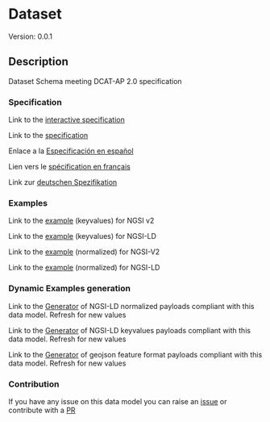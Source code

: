 # Dataset
Version: 0.0.1

## Description 

Dataset Schema meeting DCAT-AP 2.0 specification
### Specification

Link to the [interactive specification](https://swagger.lab.fiware.org/?url=https://github.com/smart-data-models/dataModel.DCAT-AP/blob/master/Dataset/swagger.yaml)

Link to the [specification](https://github.com/smart-data-models/dataModel.DCAT-AP/blob/master/Dataset/doc/spec.md)

Enlace a la [Especificación en español](https://github.com/smart-data-models/dataModel.DCAT-AP/blob/master/Dataset/doc/spec_ES.md)

Lien vers le [spécification en français](https://github.com/smart-data-models/dataModel.DCAT-AP/blob/master/Dataset/doc/spec_FR.md)

Link zur [deutschen Spezifikation](https://github.com/smart-data-models/dataModel.DCAT-AP/blob/master/Dataset/doc/spec_DE.md)
### Examples

Link to the [example](https://github.com/smart-data-models/dataModel.DCAT-AP/blob/master/Dataset/examples/example.json) (keyvalues) for NGSI v2

Link to the [example](https://github.com/smart-data-models/dataModel.DCAT-AP/blob/master/Dataset/examples/example.jsonld) (keyvalues) for NGSI-LD

Link to the [example](https://github.com/smart-data-models/dataModel.DCAT-AP/blob/master/Dataset/examples/example-normalized.json) (normalized) for NGSI-V2

Link to the [example](https://github.com/smart-data-models/dataModel.DCAT-AP/blob/master/Dataset/examples/example-normalized.jsonld) (normalized) for NGSI-LD
### Dynamic Examples generation

Link to the [Generator](https://smartdatamodels.org/extra/ngsi-ld_generator.php?schemaUrl=https://raw.githubusercontent.com/smart-data-models/dataModel.DCAT-AP/master/Dataset/schema.json&email=info@smartdatamodels.org) of NGSI-LD normalized payloads compliant with this data model. Refresh for new values

Link to the [Generator](https://smartdatamodels.org/extra/ngsi-ld_generator_keyvalues.php?schemaUrl=https://raw.githubusercontent.com/smart-data-models/dataModel.DCAT-AP/master/Dataset/schema.json&email=info@smartdatamodels.org) of NGSI-LD keyvalues payloads compliant with this data model. Refresh for new values

Link to the [Generator](https://smartdatamodels.org/extra/geojson_features_generator_v1.0.php?schemaUrl=https://raw.githubusercontent.com/smart-data-models/dataModel.DCAT-AP/master/Dataset/schema.json&email=info@smartdatamodels.org) of geojson feature format payloads compliant with this data model. Refresh for new values
### Contribution

 If you have any issue on this data model you can raise an [issue](https://github.com/smart-data-models/dataModel.DCAT-AP/issues)  or contribute with a [PR](https://github.com/smart-data-models/dataModel.DCAT-AP/pulls)